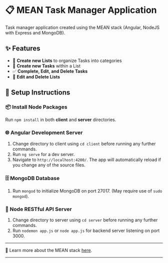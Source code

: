 # 📋 MEAN Task Manager Application

Task manager application created using the MEAN stack (Angular, NodeJS with Express and MongoDB).

## ✨ Features
- 📑 **Create new Lists** to organize Tasks into categories
- 📝 **Create new Tasks** within a List
- ✅ **Complete, Edit, and Delete Tasks**
- 🔄 **Edit and Delete Lists**

## 🚀 Setup Instructions

### 📦 Install Node Packages
Run `npm install` in both **client** and **server** directories.

### 🌐 Angular Development Server
1. Change directory to client using `cd client` before running any further commands.
2. Run `ng serve` for a dev server.
3. Navigate to `http://localhost:4200/`. The app will automatically reload if you change any of the source files.

### 🗄️ MongoDB Database
1. Run `mongod` to initialize MongoDB on port 27017. (May require use of `sudo mongod`).

### 🔧 Node RESTful API Server
1. Change directory to server using `cd server` before running any further commands.
2. Run `nodemon app.js` or `node app.js` for backend server listening on port 3000.

---

📖 Learn more about the MEAN stack [here](http://mean.io/).

---